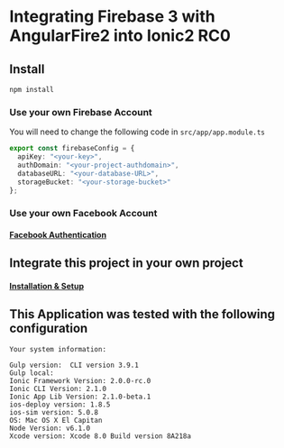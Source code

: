 # Integrating Firebase 3 with AngularFire2 into Ionic2 RC0

## Install
```
npm install
```

### Use your own Firebase Account
You will need to change the following code in `src/app/app.module.ts`
```ts
export const firebaseConfig = {
  apiKey: "<your-key>",
  authDomain: "<your-project-authdomain>",
  databaseURL: "<your-database-URL>",
  storageBucket: "<your-storage-bucket>"
};
```

### Use your own Facebook Account
#### [Facebook Authentication](docs/facebook-authentication.md)

## Integrate this project in your own project

#### [Installation & Setup](docs/install-and-setup-in-your-own-project.md)

## This Application was tested with the following configuration
```
Your system information:

Gulp version:  CLI version 3.9.1
Gulp local:
Ionic Framework Version: 2.0.0-rc.0
Ionic CLI Version: 2.1.0
Ionic App Lib Version: 2.1.0-beta.1
ios-deploy version: 1.8.5
ios-sim version: 5.0.8
OS: Mac OS X El Capitan
Node Version: v6.1.0
Xcode version: Xcode 8.0 Build version 8A218a
```
